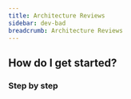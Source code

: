 ```yaml
---
title: Architecture Reviews
sidebar: dev-bad
breadcrumb: Architecture Reviews
---
```


## <background>

## How do I get started?

### Step by step
